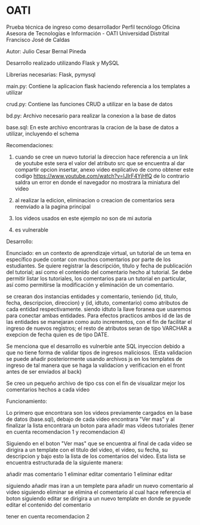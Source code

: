 # OATI
Prueba técnica de ingreso como desarrollador  Perfil tecnólogo  Oficina Asesora de Tecnologías e Información - OATI Universidad Distrital Francisco José de Caldas

Autor: Julio Cesar Bernal Pineda

Desarrollo realizado utilizando Flask y MySQL

Librerias necesarias: Flask, pymysql

main.py: Contiene la aplicacion flask haciendo referencia a los templates a utilizar

crud.py: Contiene las funciones CRUD a utilizar en la base de datos

bd.py: Archivo necesario para realizar la conexion a la base de datos

base.sql: En este archivo encontraras la cracion de la base de datos a utilizar, incluyendo el schema

Recomendaciones:

1) cuando se cree un nuevo tutorial la direccion hace referencia a un link de youtube este sera el valor del atributo src que se encuentra al dar compartir opcion insertar, anexo video explicativo de como obtener este codigo https://www.youtube.com/watch?v=lJIrF4YjHfQ de lo contrario saldra un error en donde el navegador no mostrara la miniatura del video

2) al realizar la edicion, eliminacion o creacion de comentarios sera reenviado a la pagina principal

3) los videos usados en este ejemplo no son de mi autoria

4) es vulnerable

Desarrollo:

Enunciado: en un contexto de aprendizaje virtual, un tutorial de un tema en
específico puede contar con muchos comentarios por parte de los estudiantes.
Se quiere registrar la descripción, título y fecha de publicación del tutorial; así
como el contenido del comentario hecho al tutorial. Se debe permitir listar los
tutoriales, los comentarios para un tutorial en particular, así como permitirse la
modificación y eliminación de un comentario.

se crearan dos instancias entidades y comentario, teniendo (id, titulo, fecha, descripcion, direccion) y (id, idtuto, comentario) como atributos de cada entidad respectivamente. siendo idtuto la llave foranea que usaremos para conectar ambas entidades. Para efectos practicos ambos id de las de las entidades se manejaran como auto incrementos, con el fin de facilitar el ingreso de nuevos registros; el resto de atributos seran de tipo VARCHAR a exepcion de fecha quien es de tipo DATE.

Se menciona que el desarrollo es vulnerble ante SQL inyeccion debido a que no tiene forma de validar tipos de ingresos maliciosos. (Esta validacion se puede añadir posteriormente usando archivos js en los templates de ingreso de tal manera que se haga la validacion y verificacion en el front antes de ser enviados al back)

Se creo un pequeño archivo de tipo css con el fin de visualizar mejor los comentarios hechos a cada video

Funcionamiento:

Lo primero que encontrara son los videos previamente cargados en la base de datos (base.sql), debajo de cada video encontrara "Ver mas" y al finalizar la lista encontrara un boton para añadir mas videos tutoriales (tener en cuenta recomendacion 1 y recomendacion 4)

Siguiendo en el boton "Ver mas" que se encuentra al final de cada video se dirigira a un template con el titulo del video, el video, su fecha, su descripcion y bajo esto la lista de los comentarios del video. Esta lista se encuentra estructurada de la siguiente manera:

añadir mas
comentario 1 eliminar editar
comentario 1 eliminar editar

siguiendo añadir mas iran a un templete para añadir un nuevo comentario al video
siguiendo eliminar se elimina el comentario al cual hace referencia el boton
siguiendo editar se dirigira a un nuevo template en donde se pyuede editar el contenido del comentario

tener en cuenta recomendacion 2
